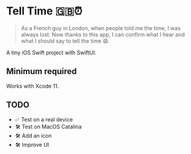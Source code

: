 # Tell Time 🇬🇧⏰

>As a French guy in London, when people told me the time, I was always lost. Now thanks to this app, I can confirm what I hear and what I should say to tell the time 😄.

A tiny iOS Swift project with SwiftUI.

## Minimum required

Works with Xcode 11.

## TODO

* ✅ Test on a real device
* 🛠 Test on MacOS Catalina
* 🛠 Add an icon
* 🛠 Improve UI

